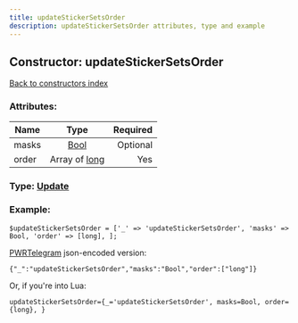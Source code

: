 ```yaml
---
title: updateStickerSetsOrder
description: updateStickerSetsOrder attributes, type and example
---
```

## Constructor: updateStickerSetsOrder  
[Back to constructors index](index.md)



### Attributes:

| Name     |    Type       | Required |
|----------|:-------------:|---------:|
|masks|[Bool](../types/Bool.md) | Optional|
|order|Array of [long](../types/long.md) | Yes|



### Type: [Update](../types/Update.md)


### Example:

```
$updateStickerSetsOrder = ['_' => 'updateStickerSetsOrder', 'masks' => Bool, 'order' => [long], ];
```  

[PWRTelegram](https://pwrtelegram.xyz) json-encoded version:

```
{"_":"updateStickerSetsOrder","masks":"Bool","order":["long"]}
```


Or, if you're into Lua:  


```
updateStickerSetsOrder={_='updateStickerSetsOrder', masks=Bool, order={long}, }

```


